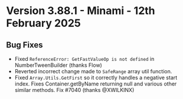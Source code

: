 # Version 3.88.1 - Minami - 12th February 2025

## Bug Fixes

* Fixed `ReferenceError: GetFastValueOp is not defined` in NumberTweenBuilder (thanks Flow)
* Reverted incorrect change made to `SafeRange` array util function.
* Fixed `Array.Utils.GetFirst` so it correctly handles a negative start index. Fixes Container.getByName returning null and various other similar methods. Fix #7040 (thanks @XWILKINX)
